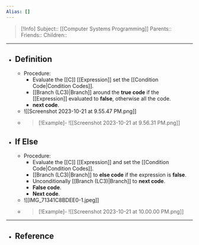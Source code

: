 ```yaml
---
Alias: []
---
```

> [!Info]
> Subject:: [[Computer Systems Programming]]
> Parents:: 
> Friends:: 
> Children:: 
---
- ## Definition
	- Procedure:
		- Evaluate the [[C]] [[Expression]] set the [[Condition Code|Condition Codes]].
		- [[Branch (LC3)|Branch]] around the **true code** if the [[Expression]] evaluated to **false**, otherwise all the code.
		- **next code**.
	- ![[Screenshot 2023-10-21 at 9.55.47 PM.png]]
	- > [!Example]-
	  > ![[Screenshot 2023-10-21 at 9.56.31 PM.png]]
- ## If Else
	- Procedure:
		- Evaluate the [[C]] [[Expression]] and set the [[Condition Code|Condition Codes]].
		- [[Branch (LC3)|Branch]] to **else code** if the expression is **false**.
		- Unconditionally [[Branch (LC3)|Branch]] to **next code**.
		- **False code**.
		- **Next code**.
	- ![[IMG_71341C8BDEE0-1.jpeg]]
	- > [!Example]-
	  > ![[Screenshot 2023-10-21 at 10.00.00 PM.png]]
---
- ## Reference